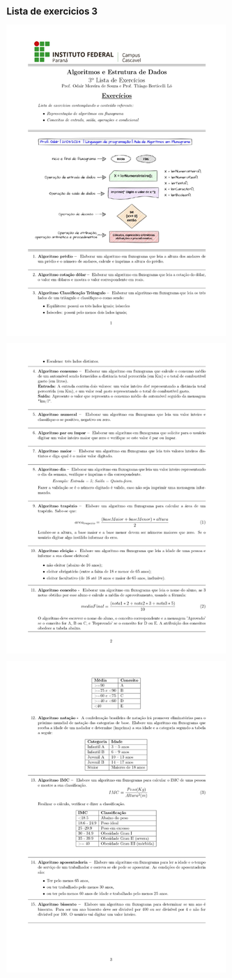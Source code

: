 ## Lista de exercicios 3

![lista3-pagina1](../imagens/lista3-pagina1.png)

![lista3-pagina2](../imagens/lista3-pagina2.png)

![lista3-pagina3](../imagens/lista3-pagina3.png)